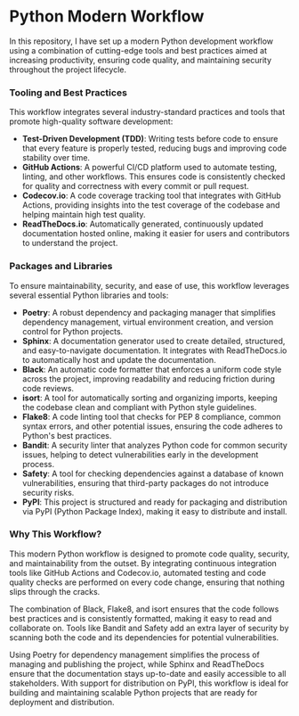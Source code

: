 # Python Modern Workflow

In this repository, I have set up a modern Python development workflow using a combination of cutting-edge tools and best practices aimed at increasing productivity, ensuring code quality, and maintaining security throughout the project lifecycle.

### Tooling and Best Practices
This workflow integrates several industry-standard practices and tools that promote high-quality software development:

- **Test-Driven Development (TDD)**: Writing tests before code to ensure that every feature is properly tested, reducing bugs and improving code stability over time.
- **GitHub Actions**: A powerful CI/CD platform used to automate testing, linting, and other workflows. This ensures code is consistently checked for quality and correctness with every commit or pull request.
- **Codecov.io**: A code coverage tracking tool that integrates with GitHub Actions, providing insights into the test coverage of the codebase and helping maintain high test quality.
- **ReadTheDocs.io**: Automatically generated, continuously updated documentation hosted online, making it easier for users and contributors to understand the project.

### Packages and Libraries

To ensure maintainability, security, and ease of use, this workflow leverages several essential Python libraries and tools:

- **Poetry**: A robust dependency and packaging manager that simplifies dependency management, virtual environment creation, and version control for Python projects.
- **Sphinx**: A documentation generator used to create detailed, structured, and easy-to-navigate documentation. It integrates with ReadTheDocs.io to automatically host and update the documentation.
- **Black**: An automatic code formatter that enforces a uniform code style across the project, improving readability and reducing friction during code reviews.
- **isort**: A tool for automatically sorting and organizing imports, keeping the codebase clean and compliant with Python style guidelines.
- **Flake8**: A code linting tool that checks for PEP 8 compliance, common syntax errors, and other potential issues, ensuring the code adheres to Python's best practices.
- **Bandit**: A security linter that analyzes Python code for common security issues, helping to detect vulnerabilities early in the development process.
- **Safety**: A tool for checking dependencies against a database of known vulnerabilities, ensuring that third-party packages do not introduce security risks.
- **PyPI**: This project is structured and ready for packaging and distribution via PyPI (Python Package Index), making it easy to distribute and install.


### Why This Workflow?

This modern Python workflow is designed to promote code quality, security, and maintainability from the outset. By integrating continuous integration tools like GitHub Actions and Codecov.io, automated testing and code quality checks are performed on every code change, ensuring that nothing slips through the cracks.

The combination of Black, Flake8, and isort ensures that the code follows best practices and is consistently formatted, making it easy to read and collaborate on. Tools like Bandit and Safety add an extra layer of security by scanning both the code and its dependencies for potential vulnerabilities.

Using Poetry for dependency management simplifies the process of managing and publishing the project, while Sphinx and ReadTheDocs ensure that the documentation stays up-to-date and easily accessible to all stakeholders. With support for distribution on PyPI, this workflow is ideal for building and maintaining scalable Python projects that are ready for deployment and distribution.
